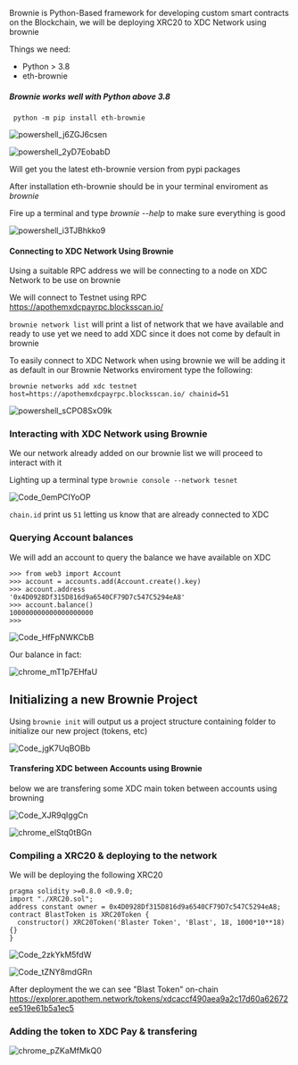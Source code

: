 Brownie is Python-Based framework for developing custom smart contracts on the Blockchain, we will be deploying XRC20 to XDC Network using brownie

Things we need:
  - Python > 3.8
  - eth-brownie

  ##### Brownie works well with Python above 3.8
  
 ```code
  python -m pip install eth-brownie
  ```
  ![powershell_j6ZGJ6csen](https://user-images.githubusercontent.com/41552663/197033638-5698520b-0c45-46e4-99c7-c40bd584f23b.gif)

  ![powershell_2yD7EobabD](https://user-images.githubusercontent.com/41552663/197037734-13540079-1cbb-4a99-8485-a51e05d72d40.gif)
  
  Will get you the latest eth-brownie version from pypi packages
  
  After installation eth-brownie should be in your terminal enviroment as *brownie*

  Fire up a terminal and type *brownie --help* to make sure everything is good

  ![powershell_i3TJBhkko9](https://user-images.githubusercontent.com/41552663/197038983-2df3513b-6015-47be-b0c9-a7ee2db9aea3.gif)

#### Connecting to XDC Network Using Brownie

Using a suitable RPC address we will be connecting to a node on XDC Network to be use on brownie

We will connect to Testnet using RPC https://apothemxdcpayrpc.blocksscan.io/

```brownie network list``` will print a list of network that we have available and ready to use yet we need to add XDC since it does not come by default in brownie 

To easily connect to XDC Network when using brownie we will be adding it as default in our Brownie Networks enviroment type the following:

```brownie networks add xdc testnet host=https://apothemxdcpayrpc.blocksscan.io/ chainid=51```

![powershell_sCPO8SxO9k](https://user-images.githubusercontent.com/41552663/197041710-8f88be4c-9271-4404-aa64-f7f4126284b7.gif)

### Interacting with XDC Network using Brownie

We our network already added on our brownie list we will proceed to interact with it

Lighting up a terminal type ```brownie console --network tesnet```

![Code_0emPCIYoOP](https://user-images.githubusercontent.com/41552663/197043395-d71887d1-fac6-4cfe-95b5-11a1bef7acbf.gif)

```chain.id``` print us ```51``` letting us know that are already connected to XDC

### Querying Account balances

We will add an account to query the balance we have available on XDC

```
>>> from web3 import Account
>>> account = accounts.add(Account.create().key)
>>> account.address
'0x4D0928Df315D816d9a6540CF79D7c547C5294eA8'
>>> account.balance()
100000000000000000000
>>>
```

![Code_HfFpNWKCbB](https://user-images.githubusercontent.com/41552663/197049220-d3af6794-59df-4000-97aa-cf01b84c16a4.gif)

Our balance in fact:

![chrome_mT1p7EHfaU](https://user-images.githubusercontent.com/41552663/197049576-0e41dd28-d5be-4635-84e7-a2d1c63f27c0.gif)




  
## Initializing a new Brownie Project

Using ```brownie init``` will output us a project structure containing folder to initialize our new project (tokens, etc)

![Code_jgK7UqBOBb](https://user-images.githubusercontent.com/41552663/197054279-45eb9155-7582-4619-956c-f956b56aae3c.gif)

#### Transfering XDC between Accounts using Brownie

below we are transfering some XDC main token between accounts using browning

![Code_XJR9qIggCn](https://user-images.githubusercontent.com/41552663/197057983-92494e80-e1a1-413f-8332-e9e92c5e9d26.gif)

![chrome_elStq0tBGn](https://user-images.githubusercontent.com/41552663/197058096-ea984de5-dec7-4fe8-896d-b0458988001d.gif)

### Compiling a XRC20 & deploying to the network

  We will be deploying the following XRC20
  ```solidity
  pragma solidity >=0.8.0 <0.9.0;
import "./XRC20.sol";
address constant owner = 0x4D0928Df315D816d9a6540CF79D7c547C5294eA8;
contract BlastToken is XRC20Token {
    constructor() XRC20Token('Blaster Token', 'Blast', 18, 1000*10**18) {}
}
 ``` 

![Code_2zkYkM5fdW](https://user-images.githubusercontent.com/41552663/197070060-13cd5b75-3159-42dc-8088-3dc3c49c828d.png)

![Code_tZNY8mdGRn](https://user-images.githubusercontent.com/41552663/197070549-10b2103e-c70e-42dc-b452-c279623accba.gif)

After deployment the we can see "Blast Token" on-chain https://explorer.apothem.network/tokens/xdcaccf490aea9a2c17d60a62672ee519e61b5a1ec5

### Adding the token to XDC Pay & transfering


![chrome_pZKaMfMkQ0](https://user-images.githubusercontent.com/41552663/197070978-70267fc6-ed58-4118-bacd-4264eea7abc1.gif)